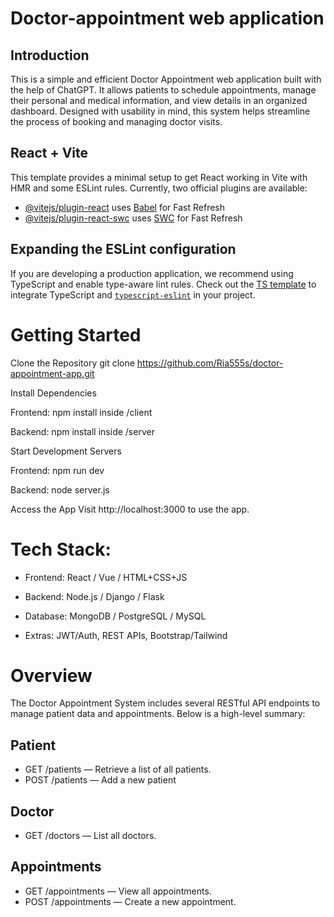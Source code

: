 # Doctor-appointment web application

## Introduction
This is a simple and efficient Doctor Appointment web application built with the help of ChatGPT. It allows patients to schedule appointments, manage their personal and medical information, and view details in an organized dashboard. Designed with usability in mind, this system helps streamline the process of booking and managing doctor visits.

## React + Vite

This template provides a minimal setup to get React working in Vite with HMR and some ESLint rules.
Currently, two official plugins are available:

- [@vitejs/plugin-react](https://github.com/vitejs/vite-plugin-react/blob/main/packages/plugin-react/README.md) uses [Babel](https://babeljs.io/) for Fast Refresh
- [@vitejs/plugin-react-swc](https://github.com/vitejs/vite-plugin-react-swc) uses [SWC](https://swc.rs/) for Fast Refresh

## Expanding the ESLint configuration
If you are developing a production application, we recommend using TypeScript and enable type-aware lint rules. Check out the [TS template](https://github.com/vitejs/vite/tree/main/packages/create-vite/template-react-ts) to integrate TypeScript and [`typescript-eslint`](https://typescript-eslint.io) in your project.

# Getting Started
Clone the Repository
git clone https://github.com/Ria555s/doctor-appointment-app.git

Install Dependencies

Frontend: npm install inside /client

Backend: npm install inside /server

Start Development Servers

Frontend: npm run dev

Backend: node server.js

Access the App
Visit http://localhost:3000 to use the app.


# Tech Stack:
* Frontend: React / Vue / HTML+CSS+JS

* Backend: Node.js / Django / Flask

* Database: MongoDB / PostgreSQL / MySQL

* Extras: JWT/Auth, REST APIs, Bootstrap/Tailwind


# Overview

The Doctor Appointment System includes several RESTful API endpoints to manage patient data and appointments. Below is a high-level summary:
## Patient
* GET /patients — Retrieve a list of all patients.
* POST /patients — Add a new patient
## Doctor
* GET /doctors — List all doctors.
## Appointments
* GET /appointments — View all appointments.
* POST /appointments — Create a new appointment.
